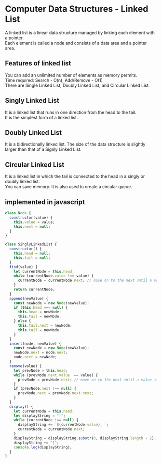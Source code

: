 # Computer Data Structures - Linked List

A linked list is a linear data structure managed by linking each element with a pointer.  
Each element is called a node and consists of a data area and a pointer area.

## Features of linked list

You can add an unlimited number of elements as memory permits.  
Time required: Search - O(n), Add/Remove - O(1)  
There are Single Linked List, Doubly Linked List, and Circular Linked List.

## Singly Linked List

It is a linked list that runs in one direction from the head to the tail.  
It is the simplest form of a linked list.

## Doubly Linked List

It is a bidirectionally linked list.
The size of the data structure is slightly larger than that of a Signly Linked List.

## Circular Linked List

It is a linked list in which the tail is connected to the head in a singly or doubly linked list.  
You can save memory. It is also used to create a circular queue.

## implemented in javascript

```javascript
class Node {
  constructor(value) {
    this.value = value;
    this.next = null;
  }
}

class SinglyLinkedList {
  constructor() {
    this.head = null;
    this.tail = null;
  }
  find(value) {
    let currentNode = this.head;
    while (currentNode.value !== value) {
      currentNode = currentNode.next; // move on to the next until a value is found
    }
    return currentNode;
  }
  append(newValue) {
    const newNode = new Node(newValue);
    if (this.head === null) {
      this.head = newNode;
      this.tail = newNode;
    } else {
      this.tail.next = newNode;
      this.tail = newNode;
    }
  }
  insert(node, newValue) {
    const newNode = new Node(newValue);
    newNode.next = node.next;
    node.next = newNode;
  }
  remove(value) {
    let prevNode = this.head;
    while (prevNode.next.value !== value) {
      prevNode = prevNode.next; // move on to the next until a value is found
    }
    if (prevNode.next !== null) {
      prevNode.next = prevNode.next.next;
    }
  }
  display() {
    let currentNode = this.head;
    let displayString = "[";
    while (currentNode !== null) {
      displayString += `${currentNode.value}, `;
      currentNode = currentNode.next;
    }
    displayString = displayString.substr(0, displayString.length - 2);
    displayString += "]";
    console.log(displayString);
  }
}
```
